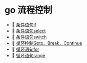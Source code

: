 # go 流程控制

- 📄 [条件语句if](go%20流程控制/条件语句if.md)
- 📄 [条件语句select](go%20流程控制/条件语句select.md)
- 📄 [条件语句switch](go%20流程控制/条件语句switch.md)
- 📄 [循环控制Goto、Break、Continue](go%20流程控制/循环控制Goto、Break、Continue.md)
- 📄 [循环语句for](go%20流程控制/循环语句for.md)
- 📄 [循环语句range](go%20流程控制/循环语句range.md)

‍

‍
